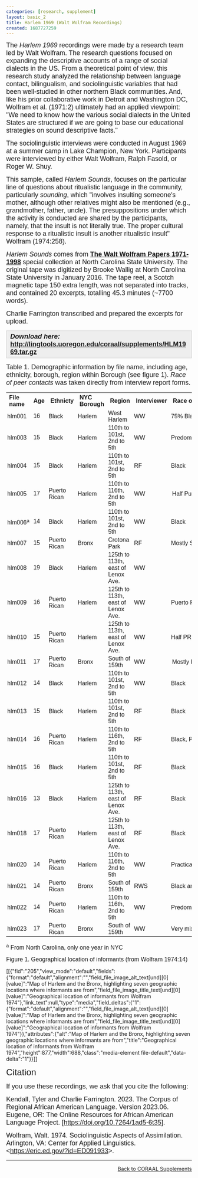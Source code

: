 ```yaml
---
categories: [research, supplement]
layout: basic_2
title: Harlem 1969 (Walt Wolfram Recordings)
created: 1687727259
---
```

<p><span style="font-family:Arial,Helvetica,sans-serif;"><span style="font-size:18px;">The <em>Harlem 1969</em> recordings were made by a research team led by Walt Wolfram. The research questions focused on expanding the descriptive accounts of a range of social dialects in the US. From a theoretical point of view, this research study analyzed the relationship between language contact, bilingualism, and sociolinguistic variables that had been well-studied in other northern Black communities. And, like his prior collaborative work in Detroit and Washington DC, Wolfram et al. (1971:2) ultimately had an applied viewpoint: "We need to know how the various social dialects in the United States are structured if we are going to base our educational strategies on sound descriptive facts."</span></span></p><p><span style="font-family:Arial,Helvetica,sans-serif;"><span style="font-size:18px;">The sociolinguistic interviews were conducted in August 1969 at a summer camp in Lake Champion, New York. Participants were interviewed by either Walt Wolfram, Ralph Fasold, or Roger W. Shuy.</span></span></p><p><span style="font-family:Arial,Helvetica,sans-serif;"><span style="font-size:18px;">This sample, called <em>Harlem Sounds</em>, focuses on the particular line of questions about ritualistic language in the community, particularly <em>sounding</em>, which "involves insulting someone's mother, although other relatives might also be mentioned (e.g., grandmother, father, uncle). The presuppositions under which the activity is conducted are shared by the participants, namely, that the insult is not literally true. The proper cultural response to a ritualistic insult is another ritualistic insult" Wolfram (1974:258).</span></span></p><p><span style="font-family:Arial,Helvetica,sans-serif;"><span style="font-size:18px;"><em>Harlem Sounds</em> comes from <strong><a href="https://www.lib.ncsu.edu/findingaids/mc00354" target="_blank">The Walt Wolfram Papers 1971-1998</a></strong> special collection at North Carolina State University. The original tape was digitized by Brooke Wallig at North Carolina State University in January 2016. The tape reel, a Scotch magnetic tape 150 extra length</span></span>, <span style="font-family:Arial,Helvetica,sans-serif;"><span style="font-size:18px;">was not separated into tracks, and contained 20 excerpts, totalling 45.3 minutes (~7700 words).</span></span></p><p><span style="font-family:Arial,Helvetica,sans-serif;"><span style="font-size:18px;">Charlie Farrington transcribed and prepared the excerpts for upload.</span></span></p><div style="background:#eeeeee;border:1px solid #cccccc;padding:5px 10px;"><strong><em><span style="font-family:Arial,Helvetica,sans-serif;"><span style="font-size:18px;">Download here: </span></span></em><span style="font-size:18px;"><span style="font-family:Arial,Helvetica,sans-serif;"><a href="http://lingtools.uoregon.edu/coraal/supplements/HLM1969.tar.gz">http://lingtools.uoregon.edu/coraal/supplements/HLM1969.tar.gz </a></span></span></strong></div><p><span style="font-size:18px;"><span style="font-family:Arial,Helvetica,sans-serif;">Table 1. Demographic information by file name, including age, ethnicity, borough, region within Borough (see figure 1). <em>Race of peer contacts</em> was taken directly from interview report forms.</span></span></p><table class="table table--responsive table--borders"><tbody class="table__body"><tr class="table__row__header"><th class="table__cell table__header" style="text-align: left; vertical-align: middle;"><span style="font-family:Trebuchet MS,Helvetica,sans-serif;"><span style="font-size:16px;">File name</span></span></th><th class="table__cell table__header" style="text-align: left; vertical-align: middle;"><span style="font-family:Trebuchet MS,Helvetica,sans-serif;"><span style="font-size:16px;">Age</span></span></th><th class="table__cell table__header" style="text-align: left; vertical-align: middle;"><span style="font-family:Trebuchet MS,Helvetica,sans-serif;">Ethnicty</span></th><th class="table__cell table__header" style="text-align: left; vertical-align: middle;"><span style="font-family:Trebuchet MS,Helvetica,sans-serif;">NYC Borough</span></th><th class="table__cell table__header" style="text-align: left; vertical-align: middle;"><span style="font-family:Trebuchet MS,Helvetica,sans-serif;">Region</span></th><th class="table__cell table__header" style="text-align: left; vertical-align: middle;"><span style="font-family:Trebuchet MS,Helvetica,sans-serif;">Interviewer</span></th><th class="table__cell table__header" style="text-align: left; vertical-align: middle;"><span style="font-family:Trebuchet MS,Helvetica,sans-serif;">Race of Peer Contacts</span></th></tr><tr><td data-sheets-value="{&quot;1&quot;:2,&quot;2&quot;:&quot;hlm001&quot;}" data-th="File name" style="overflow: hidden; padding: 2px 3px; vertical-align: middle; text-align: left;"><span style="font-size:16px;"><span style="font-family:Arial,Helvetica,sans-serif;">hlm001</span></span></td><td class="table__cell" data-th="Age" style="text-align: left; vertical-align: middle;"><span style="font-size:16px;"><span style="font-family:Arial,Helvetica,sans-serif;">16</span></span></td><td data-sheets-value="{&quot;1&quot;:2,&quot;2&quot;:&quot;African American&quot;}" data-th="Ethnicty" style="overflow: hidden; padding: 2px 3px; vertical-align: middle; text-align: left;"><span style="font-size:16px;"><span style="font-family:Arial,Helvetica,sans-serif;">Black</span></span></td><td data-sheets-value="{&quot;1&quot;:2,&quot;2&quot;:&quot;Harlem&quot;}" data-th="NYC Borough" style="overflow: hidden; padding: 2px 3px; vertical-align: middle; text-align: left;"><span style="font-size:16px;"><span style="font-family:Arial,Helvetica,sans-serif;">Harlem</span></span></td><td data-sheets-value="{&quot;1&quot;:2,&quot;2&quot;:&quot;Central Harlem&quot;}" data-th="Region" style="overflow: hidden; padding: 2px 3px; vertical-align: middle; text-align: left;"><span style="font-size:16px;"><span style="font-family:Arial,Helvetica,sans-serif;">West Harlem</span></span></td><td data-sheets-value="{&quot;1&quot;:2,&quot;2&quot;:&quot;WW&quot;}" data-th="Interviewer" style="overflow: hidden; padding: 2px 3px; vertical-align: middle; text-align: left;"><span style="font-size:16px;"><span style="font-family:Arial,Helvetica,sans-serif;">WW</span></span></td><td data-sheets-value="{&quot;1&quot;:2,&quot;2&quot;:&quot;75% Black&quot;}" data-th="Race of Peer Contacts" style="overflow: hidden; padding: 2px 3px; vertical-align: middle; text-align: left;"><span style="font-size:16px;"><span style="font-family:Arial,Helvetica,sans-serif;">75% Black</span></span></td></tr><tr><td data-sheets-value="{&quot;1&quot;:2,&quot;2&quot;:&quot;hlm003&quot;}" data-th="File name" style="overflow: hidden; padding: 2px 3px; vertical-align: middle; text-align: left;"><span style="font-size:16px;"><span style="font-family:Arial,Helvetica,sans-serif;">hlm003</span></span></td><td class="table__cell" data-th="Age" style="text-align: left; vertical-align: middle;"><span style="font-size:16px;"><span style="font-family:Arial,Helvetica,sans-serif;">15</span></span></td><td data-sheets-value="{&quot;1&quot;:2,&quot;2&quot;:&quot;African American&quot;}" data-th="Ethnicty" style="overflow: hidden; padding: 2px 3px; vertical-align: middle; text-align: left;"><span style="font-size:16px;"><span style="font-family:Arial,Helvetica,sans-serif;">Black</span></span></td><td data-sheets-value="{&quot;1&quot;:2,&quot;2&quot;:&quot;Harlem&quot;}" data-th="NYC Borough" style="overflow: hidden; padding: 2px 3px; vertical-align: middle; text-align: left;"><span style="font-size:16px;"><span style="font-family:Arial,Helvetica,sans-serif;">Harlem</span></span></td><td data-sheets-value="{&quot;1&quot;:2,&quot;2&quot;:&quot;110th to 101st, 2nd to 5th&quot;}" data-th="Region" style="overflow: hidden; padding: 2px 3px; vertical-align: middle; text-align: left;"><span style="font-size:16px;"><span style="font-family:Arial,Helvetica,sans-serif;">110th to 101st, 2nd to 5th</span></span></td><td data-sheets-value="{&quot;1&quot;:2,&quot;2&quot;:&quot;WW&quot;}" data-th="Interviewer" style="overflow: hidden; padding: 2px 3px; vertical-align: middle; text-align: left;"><span style="font-size:16px;"><span style="font-family:Arial,Helvetica,sans-serif;">WW</span></span></td><td data-sheets-value="{&quot;1&quot;:2,&quot;2&quot;:&quot;Predominantly Black&quot;}" data-th="Race of Peer Contacts" style="overflow: hidden; padding: 2px 3px; vertical-align: middle; text-align: left;"><span style="font-size:16px;"><span style="font-family:Arial,Helvetica,sans-serif;">Predominantly Black</span></span></td></tr><tr><td data-sheets-value="{&quot;1&quot;:2,&quot;2&quot;:&quot;hlm004&quot;}" data-th="File name" style="overflow: hidden; padding: 2px 3px; vertical-align: middle; text-align: left;"><span style="font-size:16px;"><span style="font-family:Arial,Helvetica,sans-serif;">hlm004</span></span></td><td class="table__cell" data-th="Age" style="text-align: left; vertical-align: middle;"><span style="font-size:16px;"><span style="font-family:Arial,Helvetica,sans-serif;">15</span></span></td><td data-sheets-value="{&quot;1&quot;:2,&quot;2&quot;:&quot;African American&quot;}" data-th="Ethnicty" style="overflow: hidden; padding: 2px 3px; vertical-align: middle; text-align: left;"><span style="font-size:16px;"><span style="font-family:Arial,Helvetica,sans-serif;">Black</span></span></td><td data-sheets-value="{&quot;1&quot;:2,&quot;2&quot;:&quot;Harlem&quot;}" data-th="NYC Borough" style="overflow: hidden; padding: 2px 3px; vertical-align: middle; text-align: left;"><span style="font-size:16px;"><span style="font-family:Arial,Helvetica,sans-serif;">Harlem</span></span></td><td data-sheets-value="{&quot;1&quot;:2,&quot;2&quot;:&quot;110th to 101st, 2nd to 5th&quot;}" data-th="Region" style="overflow: hidden; padding: 2px 3px; vertical-align: middle; text-align: left;"><span style="font-size:16px;"><span style="font-family:Arial,Helvetica,sans-serif;">110th to 101st, 2nd to 5th</span></span></td><td data-sheets-value="{&quot;1&quot;:2,&quot;2&quot;:&quot;RF&quot;}" data-th="Interviewer" style="overflow: hidden; padding: 2px 3px; vertical-align: middle; text-align: left;"><span style="font-size:16px;"><span style="font-family:Arial,Helvetica,sans-serif;">RF</span></span></td><td data-sheets-value="{&quot;1&quot;:2,&quot;2&quot;:&quot;Black&quot;}" data-th="Race of Peer Contacts" style="overflow: hidden; padding: 2px 3px; vertical-align: middle; text-align: left;"><span style="font-size:16px;"><span style="font-family:Arial,Helvetica,sans-serif;">Black</span></span></td></tr><tr><td data-sheets-value="{&quot;1&quot;:2,&quot;2&quot;:&quot;hlm005&quot;}" data-th="File name" style="overflow: hidden; padding: 2px 3px; vertical-align: middle; text-align: left;"><span style="font-size:16px;"><span style="font-family:Arial,Helvetica,sans-serif;">hlm005</span></span></td><td class="table__cell" data-th="Age" style="text-align: left; vertical-align: middle;"><span style="font-size:16px;"><span style="font-family:Arial,Helvetica,sans-serif;">17</span></span></td><td data-sheets-value="{&quot;1&quot;:2,&quot;2&quot;:&quot;Puerto Rican&quot;}" data-th="Ethnicty" style="overflow: hidden; padding: 2px 3px; vertical-align: middle; text-align: left;"><span style="font-size:16px;"><span style="font-family:Arial,Helvetica,sans-serif;">Puerto Rican</span></span></td><td data-sheets-value="{&quot;1&quot;:2,&quot;2&quot;:&quot;Harlem&quot;}" data-th="NYC Borough" style="overflow: hidden; padding: 2px 3px; vertical-align: middle; text-align: left;"><span style="font-size:16px;"><span style="font-family:Arial,Helvetica,sans-serif;">Harlem</span></span></td><td data-sheets-value="{&quot;1&quot;:2,&quot;2&quot;:&quot;110th to 116th, 2nd to 5th&quot;}" data-th="Region" style="overflow: hidden; padding: 2px 3px; vertical-align: middle; text-align: left;"><span style="font-size:16px;"><span style="font-family:Arial,Helvetica,sans-serif;">110th to 116th, 2nd to 5th</span></span></td><td data-sheets-value="{&quot;1&quot;:2,&quot;2&quot;:&quot;WW&quot;}" data-th="Interviewer" style="overflow: hidden; padding: 2px 3px; vertical-align: middle; text-align: left;"><span style="font-size:16px;"><span style="font-family:Arial,Helvetica,sans-serif;">WW</span></span></td><td data-sheets-value="{&quot;1&quot;:2,&quot;2&quot;:&quot;Half Puerto Rican, half Black&quot;}" data-th="Race of Peer Contacts" style="border-right: 1px solid transparent; overflow: visible; padding: 2px 3px; vertical-align: middle; text-align: left;"><div style="white-space:nowrap;overflow:hidden;position:relative;width:242px;left:3px;"><div style="float:left;"><span style="font-size:16px;"><span style="font-family:Arial,Helvetica,sans-serif;">Half Puerto Rican, half Black</span></span></div></div></td></tr><tr><td data-sheets-value="{&quot;1&quot;:2,&quot;2&quot;:&quot;hlm006&quot;}" data-th="File name" style="overflow: hidden; padding: 2px 3px; vertical-align: middle; text-align: left;"><span style="font-size:16px;"><span style="font-family:Arial,Helvetica,sans-serif;">hlm006<sup>a</sup></span></span></td><td class="table__cell" data-th="Age" style="text-align: left; vertical-align: middle;"><span style="font-size:16px;"><span style="font-family:Arial,Helvetica,sans-serif;">14</span></span></td><td data-sheets-value="{&quot;1&quot;:2,&quot;2&quot;:&quot;African American&quot;}" data-th="Ethnicty" style="overflow: hidden; padding: 2px 3px; vertical-align: middle; text-align: left;"><span style="font-size:16px;"><span style="font-family:Arial,Helvetica,sans-serif;">Black</span></span></td><td data-sheets-value="{&quot;1&quot;:2,&quot;2&quot;:&quot;Harlem&quot;}" data-th="NYC Borough" style="overflow: hidden; padding: 2px 3px; vertical-align: middle; text-align: left;"><span style="font-size:16px;"><span style="font-family:Arial,Helvetica,sans-serif;">Harlem</span></span></td><td data-sheets-value="{&quot;1&quot;:2,&quot;2&quot;:&quot;110th to 101st, 2nd to 5th&quot;}" data-th="Region" style="overflow: hidden; padding: 2px 3px; vertical-align: middle; text-align: left;"><span style="font-size:16px;"><span style="font-family:Arial,Helvetica,sans-serif;">110th to 101st, 2nd to 5th</span></span></td><td data-sheets-value="{&quot;1&quot;:2,&quot;2&quot;:&quot;WW&quot;}" data-th="Interviewer" style="overflow: hidden; padding: 2px 3px; vertical-align: middle; text-align: left;"><span style="font-size:16px;"><span style="font-family:Arial,Helvetica,sans-serif;">WW</span></span></td><td data-sheets-value="{&quot;1&quot;:2,&quot;2&quot;:&quot;Black&quot;}" data-th="Race of Peer Contacts" style="overflow: hidden; padding: 2px 3px; vertical-align: middle; text-align: left;"><span style="font-size:16px;"><span style="font-family:Arial,Helvetica,sans-serif;">Black</span></span></td></tr><tr><td data-sheets-value="{&quot;1&quot;:2,&quot;2&quot;:&quot;hlm007&quot;}" data-th="File name" style="overflow: hidden; padding: 2px 3px; vertical-align: middle; text-align: left;"><span style="font-size:16px;"><span style="font-family:Arial,Helvetica,sans-serif;">hlm007</span></span></td><td class="table__cell" data-th="Age" style="text-align: left; vertical-align: middle;"><span style="font-size:16px;"><span style="font-family:Arial,Helvetica,sans-serif;">15</span></span></td><td data-sheets-value="{&quot;1&quot;:2,&quot;2&quot;:&quot;Puerto Rican&quot;}" data-th="Ethnicty" style="overflow: hidden; padding: 2px 3px; vertical-align: middle; text-align: left;"><span style="font-size:16px;"><span style="font-family:Arial,Helvetica,sans-serif;">Puerto Rican</span></span></td><td data-sheets-value="{&quot;1&quot;:2,&quot;2&quot;:&quot;Bronx&quot;}" data-th="NYC Borough" style="overflow: hidden; padding: 2px 3px; vertical-align: middle; text-align: left;"><span style="font-size:16px;"><span style="font-family:Arial,Helvetica,sans-serif;">Bronx</span></span></td><td data-sheets-value="{&quot;1&quot;:2,&quot;2&quot;:&quot;Crotona Park&quot;}" data-th="Region" style="overflow: hidden; padding: 2px 3px; vertical-align: middle; text-align: left;"><span style="font-size:16px;"><span style="font-family:Arial,Helvetica,sans-serif;">Crotona Park</span></span></td><td data-sheets-value="{&quot;1&quot;:2,&quot;2&quot;:&quot;RF&quot;}" data-th="Interviewer" style="overflow: hidden; padding: 2px 3px; vertical-align: middle; text-align: left;"><span style="font-size:16px;"><span style="font-family:Arial,Helvetica,sans-serif;">RF</span></span></td><td data-sheets-value="{&quot;1&quot;:2,&quot;2&quot;:&quot;Mostly Spanish&quot;}" data-th="Race of Peer Contacts" style="overflow: hidden; padding: 2px 3px; vertical-align: middle; text-align: left;"><span style="font-size:16px;"><span style="font-family:Arial,Helvetica,sans-serif;">Mostly Spanish</span></span></td></tr><tr><td data-sheets-value="{&quot;1&quot;:2,&quot;2&quot;:&quot;hlm008&quot;}" data-th="File name" style="overflow: hidden; padding: 2px 3px; vertical-align: middle; text-align: left;"><span style="font-size:16px;"><span style="font-family:Arial,Helvetica,sans-serif;">hlm008</span></span></td><td class="table__cell" data-th="Age" style="text-align: left; vertical-align: middle;"><span style="font-size:16px;"><span style="font-family:Arial,Helvetica,sans-serif;">19</span></span></td><td data-sheets-value="{&quot;1&quot;:2,&quot;2&quot;:&quot;African American&quot;}" data-th="Ethnicty" style="overflow: hidden; padding: 2px 3px; vertical-align: middle; text-align: left;"><span style="font-size:16px;"><span style="font-family:Arial,Helvetica,sans-serif;">Black</span></span></td><td data-sheets-value="{&quot;1&quot;:2,&quot;2&quot;:&quot;Harlem&quot;}" data-th="NYC Borough" style="overflow: hidden; padding: 2px 3px; vertical-align: middle; text-align: left;"><span style="font-size:16px;"><span style="font-family:Arial,Helvetica,sans-serif;">Harlem</span></span></td><td data-sheets-value="{&quot;1&quot;:2,&quot;2&quot;:&quot;125th to 113th, east of Lenox Ave.&quot;}" data-th="Region" style="overflow: hidden; padding: 2px 3px; vertical-align: middle; text-align: left;"><span style="font-size:16px;"><span style="font-family:Arial,Helvetica,sans-serif;">125th to 113th, east of Lenox Ave.</span></span></td><td data-sheets-value="{&quot;1&quot;:2,&quot;2&quot;:&quot;WW&quot;}" data-th="Interviewer" style="overflow: hidden; padding: 2px 3px; vertical-align: middle; text-align: left;"><span style="font-size:16px;"><span style="font-family:Arial,Helvetica,sans-serif;">WW</span></span></td><td data-th="Race of Peer Contacts" style="overflow: hidden; padding: 2px 3px; vertical-align: middle; text-align: left;">&nbsp;</td></tr><tr><td data-sheets-value="{&quot;1&quot;:2,&quot;2&quot;:&quot;hlm009&quot;}" data-th="File name" style="overflow: hidden; padding: 2px 3px; vertical-align: middle; text-align: left;"><span style="font-size:16px;"><span style="font-family:Arial,Helvetica,sans-serif;">hlm009</span></span></td><td class="table__cell" data-th="Age" style="text-align: left; vertical-align: middle;"><span style="font-size:16px;"><span style="font-family:Arial,Helvetica,sans-serif;">16</span></span></td><td data-sheets-value="{&quot;1&quot;:2,&quot;2&quot;:&quot;Puerto Rican&quot;}" data-th="Ethnicty" style="overflow: hidden; padding: 2px 3px; vertical-align: middle; text-align: left;"><span style="font-size:16px;"><span style="font-family:Arial,Helvetica,sans-serif;">Puerto Rican</span></span></td><td data-sheets-value="{&quot;1&quot;:2,&quot;2&quot;:&quot;Harlem&quot;}" data-th="NYC Borough" style="overflow: hidden; padding: 2px 3px; vertical-align: middle; text-align: left;"><span style="font-size:16px;"><span style="font-family:Arial,Helvetica,sans-serif;">Harlem</span></span></td><td data-sheets-value="{&quot;1&quot;:2,&quot;2&quot;:&quot;125th to 113th, east of Lenox Ave.&quot;}" data-th="Region" style="overflow: hidden; padding: 2px 3px; vertical-align: middle; text-align: left;"><span style="font-size:16px;"><span style="font-family:Arial,Helvetica,sans-serif;">125th to 113th, east of Lenox Ave.</span></span></td><td data-sheets-value="{&quot;1&quot;:2,&quot;2&quot;:&quot;WW&quot;}" data-th="Interviewer" style="overflow: hidden; padding: 2px 3px; vertical-align: middle; text-align: left;"><span style="font-size:16px;"><span style="font-family:Arial,Helvetica,sans-serif;">WW</span></span></td><td data-sheets-value="{&quot;1&quot;:2,&quot;2&quot;:&quot;Puerto Rican&quot;}" data-th="Race of Peer Contacts" style="overflow: hidden; padding: 2px 3px; vertical-align: middle; text-align: left;"><span style="font-size:16px;"><span style="font-family:Arial,Helvetica,sans-serif;">Puerto Rican</span></span></td></tr><tr><td data-sheets-value="{&quot;1&quot;:2,&quot;2&quot;:&quot;hlm010&quot;}" data-th="File name" style="overflow: hidden; padding: 2px 3px; vertical-align: middle; text-align: left;"><span style="font-size:16px;"><span style="font-family:Arial,Helvetica,sans-serif;">hlm010</span></span></td><td class="table__cell" data-th="Age" style="text-align: left; vertical-align: middle;"><span style="font-size:16px;"><span style="font-family:Arial,Helvetica,sans-serif;">15</span></span></td><td data-sheets-value="{&quot;1&quot;:2,&quot;2&quot;:&quot;Puerto Rican&quot;}" data-th="Ethnicty" style="overflow: hidden; padding: 2px 3px; vertical-align: middle; text-align: left;"><span style="font-size:16px;"><span style="font-family:Arial,Helvetica,sans-serif;">Puerto Rican</span></span></td><td data-sheets-value="{&quot;1&quot;:2,&quot;2&quot;:&quot;Harlem&quot;}" data-th="NYC Borough" style="overflow: hidden; padding: 2px 3px; vertical-align: middle; text-align: left;"><span style="font-size:16px;"><span style="font-family:Arial,Helvetica,sans-serif;">Harlem</span></span></td><td data-sheets-value="{&quot;1&quot;:2,&quot;2&quot;:&quot;125th to 113th, east of Lenox Ave.&quot;}" data-th="Region" style="overflow: hidden; padding: 2px 3px; vertical-align: middle; text-align: left;"><span style="font-size:16px;"><span style="font-family:Arial,Helvetica,sans-serif;">125th to 113th, east of Lenox Ave.</span></span></td><td data-sheets-value="{&quot;1&quot;:2,&quot;2&quot;:&quot;WW&quot;}" data-th="Interviewer" style="overflow: hidden; padding: 2px 3px; vertical-align: middle; text-align: left;"><span style="font-size:16px;"><span style="font-family:Arial,Helvetica,sans-serif;">WW</span></span></td><td data-sheets-value="{&quot;1&quot;:2,&quot;2&quot;:&quot;Half PR, half Black&quot;}" data-th="Race of Peer Contacts" style="overflow: hidden; padding: 2px 3px; vertical-align: middle; text-align: left;"><span style="font-size:16px;"><span style="font-family:Arial,Helvetica,sans-serif;">Half PR, half Black</span></span></td></tr><tr><td data-sheets-value="{&quot;1&quot;:2,&quot;2&quot;:&quot;hlm011&quot;}" data-th="File name" style="overflow: hidden; padding: 2px 3px; vertical-align: middle; text-align: left;"><span style="font-size:16px;"><span style="font-family:Arial,Helvetica,sans-serif;">hlm011</span></span></td><td class="table__cell" data-th="Age" style="text-align: left; vertical-align: middle;"><span style="font-size:16px;"><span style="font-family:Arial,Helvetica,sans-serif;">17</span></span></td><td data-sheets-value="{&quot;1&quot;:2,&quot;2&quot;:&quot;Puerto Rican&quot;}" data-th="Ethnicty" style="overflow: hidden; padding: 2px 3px; vertical-align: middle; text-align: left;"><span style="font-size:16px;"><span style="font-family:Arial,Helvetica,sans-serif;">Puerto Rican</span></span></td><td data-sheets-value="{&quot;1&quot;:2,&quot;2&quot;:&quot;Bronx&quot;}" data-th="NYC Borough" style="overflow: hidden; padding: 2px 3px; vertical-align: middle; text-align: left;"><span style="font-size:16px;"><span style="font-family:Arial,Helvetica,sans-serif;">Bronx</span></span></td><td data-sheets-value="{&quot;1&quot;:2,&quot;2&quot;:&quot;South of 159th&quot;}" data-th="Region" style="overflow: hidden; padding: 2px 3px; vertical-align: middle; text-align: left;"><span style="font-size:16px;"><span style="font-family:Arial,Helvetica,sans-serif;">South of 159th</span></span></td><td data-sheets-value="{&quot;1&quot;:2,&quot;2&quot;:&quot;WW&quot;}" data-th="Interviewer" style="overflow: hidden; padding: 2px 3px; vertical-align: middle; text-align: left;"><span style="font-size:16px;"><span style="font-family:Arial,Helvetica,sans-serif;">WW</span></span></td><td data-sheets-value="{&quot;1&quot;:2,&quot;2&quot;:&quot;Mostly PR, but some Black&quot;}" data-th="Race of Peer Contacts" style="border-right: 1px solid transparent; overflow: visible; padding: 2px 3px; vertical-align: middle; text-align: left;"><div style="white-space:nowrap;overflow:hidden;position:relative;width:242px;left:3px;"><div style="float:left;"><span style="font-size:16px;"><span style="font-family:Arial,Helvetica,sans-serif;">Mostly PR, but some Black</span></span></div></div></td></tr><tr><td data-sheets-value="{&quot;1&quot;:2,&quot;2&quot;:&quot;hlm012&quot;}" data-th="File name" style="overflow: hidden; padding: 2px 3px; vertical-align: middle; text-align: left;"><span style="font-size:16px;"><span style="font-family:Arial,Helvetica,sans-serif;">hlm012</span></span></td><td class="table__cell" data-th="Age" style="text-align: left; vertical-align: middle;"><span style="font-size:16px;"><span style="font-family:Arial,Helvetica,sans-serif;">14</span></span></td><td data-sheets-value="{&quot;1&quot;:2,&quot;2&quot;:&quot;African American&quot;}" data-th="Ethnicty" style="overflow: hidden; padding: 2px 3px; vertical-align: middle; text-align: left;"><span style="font-size:16px;"><span style="font-family:Arial,Helvetica,sans-serif;">Black</span></span></td><td data-sheets-value="{&quot;1&quot;:2,&quot;2&quot;:&quot;Harlem&quot;}" data-th="NYC Borough" style="overflow: hidden; padding: 2px 3px; vertical-align: middle; text-align: left;"><span style="font-size:16px;"><span style="font-family:Arial,Helvetica,sans-serif;">Harlem</span></span></td><td data-sheets-value="{&quot;1&quot;:2,&quot;2&quot;:&quot;110th to 101st, 2nd to 5th&quot;}" data-th="Region" style="overflow: hidden; padding: 2px 3px; vertical-align: middle; text-align: left;"><span style="font-size:16px;"><span style="font-family:Arial,Helvetica,sans-serif;">110th to 101st, 2nd to 5th</span></span></td><td data-sheets-value="{&quot;1&quot;:2,&quot;2&quot;:&quot;WW&quot;}" data-th="Interviewer" style="overflow: hidden; padding: 2px 3px; vertical-align: middle; text-align: left;"><span style="font-size:16px;"><span style="font-family:Arial,Helvetica,sans-serif;">WW</span></span></td><td data-sheets-value="{&quot;1&quot;:2,&quot;2&quot;:&quot;Black&quot;}" data-th="Race of Peer Contacts" style="overflow: hidden; padding: 2px 3px; vertical-align: middle; text-align: left;"><span style="font-size:16px;"><span style="font-family:Arial,Helvetica,sans-serif;">Black</span></span></td></tr><tr><td data-sheets-value="{&quot;1&quot;:2,&quot;2&quot;:&quot;hlm013&quot;}" data-th="File name" style="overflow: hidden; padding: 2px 3px; vertical-align: middle; text-align: left;"><span style="font-size:16px;"><span style="font-family:Arial,Helvetica,sans-serif;">hlm013</span></span></td><td class="table__cell" data-th="Age" style="text-align: left; vertical-align: middle;"><span style="font-size:16px;"><span style="font-family:Arial,Helvetica,sans-serif;">15</span></span></td><td data-sheets-value="{&quot;1&quot;:2,&quot;2&quot;:&quot;African American&quot;}" data-th="Ethnicty" style="overflow: hidden; padding: 2px 3px; vertical-align: middle; text-align: left;"><span style="font-size:16px;"><span style="font-family:Arial,Helvetica,sans-serif;">Black</span></span></td><td data-sheets-value="{&quot;1&quot;:2,&quot;2&quot;:&quot;Harlem&quot;}" data-th="NYC Borough" style="overflow: hidden; padding: 2px 3px; vertical-align: middle; text-align: left;"><span style="font-size:16px;"><span style="font-family:Arial,Helvetica,sans-serif;">Harlem</span></span></td><td data-sheets-value="{&quot;1&quot;:2,&quot;2&quot;:&quot;110th to 101st, 2nd to 5th&quot;}" data-th="Region" style="overflow: hidden; padding: 2px 3px; vertical-align: middle; text-align: left;"><span style="font-size:16px;"><span style="font-family:Arial,Helvetica,sans-serif;">110th to 101st, 2nd to 5th</span></span></td><td data-sheets-value="{&quot;1&quot;:2,&quot;2&quot;:&quot;RF&quot;}" data-th="Interviewer" style="overflow: hidden; padding: 2px 3px; vertical-align: middle; text-align: left;"><span style="font-size:16px;"><span style="font-family:Arial,Helvetica,sans-serif;">RF</span></span></td><td data-sheets-value="{&quot;1&quot;:2,&quot;2&quot;:&quot;Black&quot;}" data-th="Race of Peer Contacts" style="overflow: hidden; padding: 2px 3px; vertical-align: middle; text-align: left;"><span style="font-size:16px;"><span style="font-family:Arial,Helvetica,sans-serif;">Black</span></span></td></tr><tr><td data-sheets-value="{&quot;1&quot;:2,&quot;2&quot;:&quot;hlm014&quot;}" data-th="File name" style="overflow: hidden; padding: 2px 3px; vertical-align: middle; text-align: left;"><span style="font-size:16px;"><span style="font-family:Arial,Helvetica,sans-serif;">hlm014</span></span></td><td class="table__cell" data-th="Age" style="text-align: left; vertical-align: middle;"><span style="font-size:16px;"><span style="font-family:Arial,Helvetica,sans-serif;">16</span></span></td><td data-sheets-value="{&quot;1&quot;:2,&quot;2&quot;:&quot;Puerto Rican&quot;}" data-th="Ethnicty" style="overflow: hidden; padding: 2px 3px; vertical-align: middle; text-align: left;"><span style="font-size:16px;"><span style="font-family:Arial,Helvetica,sans-serif;">Puerto Rican</span></span></td><td data-sheets-value="{&quot;1&quot;:2,&quot;2&quot;:&quot;Harlem&quot;}" data-th="NYC Borough" style="overflow: hidden; padding: 2px 3px; vertical-align: middle; text-align: left;"><span style="font-size:16px;"><span style="font-family:Arial,Helvetica,sans-serif;">Harlem</span></span></td><td data-sheets-value="{&quot;1&quot;:2,&quot;2&quot;:&quot;110th to 116th, 2nd to 5th&quot;}" data-th="Region" style="overflow: hidden; padding: 2px 3px; vertical-align: middle; text-align: left;"><span style="font-size:16px;"><span style="font-family:Arial,Helvetica,sans-serif;">110th to 116th, 2nd to 5th</span></span></td><td data-sheets-value="{&quot;1&quot;:2,&quot;2&quot;:&quot;RF&quot;}" data-th="Interviewer" style="overflow: hidden; padding: 2px 3px; vertical-align: middle; text-align: left;"><span style="font-size:16px;"><span style="font-family:Arial,Helvetica,sans-serif;">RF</span></span></td><td data-sheets-value="{&quot;1&quot;:2,&quot;2&quot;:&quot;Black, PR, Italian&quot;}" data-th="Race of Peer Contacts" style="overflow: hidden; padding: 2px 3px; vertical-align: middle; text-align: left;"><span style="font-size:16px;"><span style="font-family:Arial,Helvetica,sans-serif;">Black, PR, Italian</span></span></td></tr><tr><td data-sheets-value="{&quot;1&quot;:2,&quot;2&quot;:&quot;hlm015&quot;}" data-th="File name" style="overflow: hidden; padding: 2px 3px; vertical-align: middle; text-align: left;"><span style="font-size:16px;"><span style="font-family:Arial,Helvetica,sans-serif;">hlm015</span></span></td><td class="table__cell" data-th="Age" style="text-align: left; vertical-align: middle;"><span style="font-size:16px;"><span style="font-family:Arial,Helvetica,sans-serif;">16</span></span></td><td data-sheets-value="{&quot;1&quot;:2,&quot;2&quot;:&quot;African American&quot;}" data-th="Ethnicty" style="overflow: hidden; padding: 2px 3px; vertical-align: middle; text-align: left;"><span style="font-size:16px;"><span style="font-family:Arial,Helvetica,sans-serif;">Black</span></span></td><td data-sheets-value="{&quot;1&quot;:2,&quot;2&quot;:&quot;Harlem&quot;}" data-th="NYC Borough" style="overflow: hidden; padding: 2px 3px; vertical-align: middle; text-align: left;"><span style="font-size:16px;"><span style="font-family:Arial,Helvetica,sans-serif;">Harlem</span></span></td><td data-sheets-value="{&quot;1&quot;:2,&quot;2&quot;:&quot;110th to 101st, 2nd to 5th&quot;}" data-th="Region" style="overflow: hidden; padding: 2px 3px; vertical-align: middle; text-align: left;"><span style="font-size:16px;"><span style="font-family:Arial,Helvetica,sans-serif;">110th to 101st, 2nd to 5th</span></span></td><td data-sheets-value="{&quot;1&quot;:2,&quot;2&quot;:&quot;RF&quot;}" data-th="Interviewer" style="overflow: hidden; padding: 2px 3px; vertical-align: middle; text-align: left;"><span style="font-size:16px;"><span style="font-family:Arial,Helvetica,sans-serif;">RF</span></span></td><td data-sheets-value="{&quot;1&quot;:2,&quot;2&quot;:&quot;Black&quot;}" data-th="Race of Peer Contacts" style="overflow: hidden; padding: 2px 3px; vertical-align: middle; text-align: left;"><span style="font-size:16px;"><span style="font-family:Arial,Helvetica,sans-serif;">Black</span></span></td></tr><tr><td data-sheets-value="{&quot;1&quot;:2,&quot;2&quot;:&quot;hlm016&quot;}" data-th="File name" style="overflow: hidden; padding: 2px 3px; vertical-align: middle; text-align: left;"><span style="font-size:16px;"><span style="font-family:Arial,Helvetica,sans-serif;">hlm016</span></span></td><td class="table__cell" data-th="Age" style="text-align: left; vertical-align: middle;"><span style="font-size:16px;"><span style="font-family:Arial,Helvetica,sans-serif;">13</span></span></td><td data-sheets-value="{&quot;1&quot;:2,&quot;2&quot;:&quot;African American&quot;}" data-th="Ethnicty" style="overflow: hidden; padding: 2px 3px; vertical-align: middle; text-align: left;"><span style="font-size:16px;"><span style="font-family:Arial,Helvetica,sans-serif;">Black</span></span></td><td data-sheets-value="{&quot;1&quot;:2,&quot;2&quot;:&quot;Harlem&quot;}" data-th="NYC Borough" style="overflow: hidden; padding: 2px 3px; vertical-align: middle; text-align: left;"><span style="font-size:16px;"><span style="font-family:Arial,Helvetica,sans-serif;">Harlem</span></span></td><td data-sheets-value="{&quot;1&quot;:2,&quot;2&quot;:&quot;125th to 113th, east of Lenox Ave.&quot;}" data-th="Region" style="overflow: hidden; padding: 2px 3px; vertical-align: middle; text-align: left;"><span style="font-size:16px;"><span style="font-family:Arial,Helvetica,sans-serif;">125th to 113th, east of Lenox Ave.</span></span></td><td data-sheets-value="{&quot;1&quot;:2,&quot;2&quot;:&quot;RF&quot;}" data-th="Interviewer" style="overflow: hidden; padding: 2px 3px; vertical-align: middle; text-align: left;"><span style="font-size:16px;"><span style="font-family:Arial,Helvetica,sans-serif;">RF</span></span></td><td data-sheets-value="{&quot;1&quot;:2,&quot;2&quot;:&quot;Black&quot;}" data-th="Race of Peer Contacts" style="overflow: hidden; padding: 2px 3px; vertical-align: middle; text-align: left;"><span style="font-size:16px;"><span style="font-family:Arial,Helvetica,sans-serif;">Black</span></span></td></tr><tr><td data-sheets-value="{&quot;1&quot;:2,&quot;2&quot;:&quot;hlm018&quot;}" data-th="File name" style="overflow: hidden; padding: 2px 3px; vertical-align: middle; text-align: left;"><span style="font-size:16px;"><span style="font-family:Arial,Helvetica,sans-serif;">hlm018</span></span></td><td class="table__cell" data-th="Age" style="text-align: left; vertical-align: middle;"><span style="font-size:16px;"><span style="font-family:Arial,Helvetica,sans-serif;">17</span></span></td><td data-sheets-value="{&quot;1&quot;:2,&quot;2&quot;:&quot;Puerto Rican&quot;}" data-th="Ethnicty" style="overflow: hidden; padding: 2px 3px; vertical-align: middle; text-align: left;"><span style="font-size:16px;"><span style="font-family:Arial,Helvetica,sans-serif;">Puerto Rican</span></span></td><td data-sheets-value="{&quot;1&quot;:2,&quot;2&quot;:&quot;Harlem&quot;}" data-th="NYC Borough" style="overflow: hidden; padding: 2px 3px; vertical-align: middle; text-align: left;"><span style="font-size:16px;"><span style="font-family:Arial,Helvetica,sans-serif;">Harlem</span></span></td><td data-sheets-value="{&quot;1&quot;:2,&quot;2&quot;:&quot;125th to 113th, east of Lenox Ave.&quot;}" data-th="Region" style="overflow: hidden; padding: 2px 3px; vertical-align: middle; text-align: left;"><span style="font-size:16px;"><span style="font-family:Arial,Helvetica,sans-serif;">125th to 113th, east of Lenox Ave.</span></span></td><td data-sheets-value="{&quot;1&quot;:2,&quot;2&quot;:&quot;RF&quot;}" data-th="Interviewer" style="overflow: hidden; padding: 2px 3px; vertical-align: middle; text-align: left;"><span style="font-size:16px;"><span style="font-family:Arial,Helvetica,sans-serif;">RF</span></span></td><td data-sheets-value="{&quot;1&quot;:2,&quot;2&quot;:&quot;Black&quot;}" data-th="Race of Peer Contacts" style="overflow: hidden; padding: 2px 3px; vertical-align: middle; text-align: left;"><span style="font-size:16px;"><span style="font-family:Arial,Helvetica,sans-serif;">Black</span></span></td></tr><tr><td data-sheets-value="{&quot;1&quot;:2,&quot;2&quot;:&quot;hlm020&quot;}" data-th="File name" style="overflow: hidden; padding: 2px 3px; vertical-align: middle; text-align: left;"><span style="font-size:16px;"><span style="font-family:Arial,Helvetica,sans-serif;">hlm020</span></span></td><td class="table__cell" data-th="Age" style="text-align: left; vertical-align: middle;"><span style="font-size:16px;"><span style="font-family:Arial,Helvetica,sans-serif;">14</span></span></td><td data-sheets-value="{&quot;1&quot;:2,&quot;2&quot;:&quot;Puerto Rican&quot;}" data-th="Ethnicty" style="overflow: hidden; padding: 2px 3px; vertical-align: middle; text-align: left;"><span style="font-size:16px;"><span style="font-family:Arial,Helvetica,sans-serif;">Puerto Rican</span></span></td><td data-sheets-value="{&quot;1&quot;:2,&quot;2&quot;:&quot;Harlem&quot;}" data-th="NYC Borough" style="overflow: hidden; padding: 2px 3px; vertical-align: middle; text-align: left;"><span style="font-size:16px;"><span style="font-family:Arial,Helvetica,sans-serif;">Harlem</span></span></td><td data-sheets-value="{&quot;1&quot;:2,&quot;2&quot;:&quot;110th to 116th, 2nd to 5th&quot;}" data-th="Region" style="overflow: hidden; padding: 2px 3px; vertical-align: middle; text-align: left;"><span style="font-size:16px;"><span style="font-family:Arial,Helvetica,sans-serif;">110th to 116th, 2nd to 5th</span></span></td><td data-sheets-value="{&quot;1&quot;:2,&quot;2&quot;:&quot;WW&quot;}" data-th="Interviewer" style="overflow: hidden; padding: 2px 3px; vertical-align: middle; text-align: left;"><span style="font-size:16px;"><span style="font-family:Arial,Helvetica,sans-serif;">WW</span></span></td><td data-sheets-value="{&quot;1&quot;:2,&quot;2&quot;:&quot;Practically all PR&quot;}" data-th="Race of Peer Contacts" style="overflow: hidden; padding: 2px 3px; vertical-align: middle; text-align: left;"><span style="font-size:16px;"><span style="font-family:Arial,Helvetica,sans-serif;">Practically all PR</span></span></td></tr><tr><td data-sheets-value="{&quot;1&quot;:2,&quot;2&quot;:&quot;hlm021&quot;}" data-th="File name" style="overflow: hidden; padding: 2px 3px; vertical-align: middle; text-align: left;"><span style="font-size:16px;"><span style="font-family:Arial,Helvetica,sans-serif;">hlm021</span></span></td><td class="table__cell" data-th="Age" style="text-align: left; vertical-align: middle;"><span style="font-size:16px;"><span style="font-family:Arial,Helvetica,sans-serif;">14</span></span></td><td data-sheets-value="{&quot;1&quot;:2,&quot;2&quot;:&quot;Puerto Rican&quot;}" data-th="Ethnicty" style="overflow: hidden; padding: 2px 3px; vertical-align: middle; text-align: left;"><span style="font-size:16px;"><span style="font-family:Arial,Helvetica,sans-serif;">Puerto Rican</span></span></td><td data-sheets-value="{&quot;1&quot;:2,&quot;2&quot;:&quot;Bronx&quot;}" data-th="NYC Borough" style="overflow: hidden; padding: 2px 3px; vertical-align: middle; text-align: left;"><span style="font-size:16px;"><span style="font-family:Arial,Helvetica,sans-serif;">Bronx</span></span></td><td data-sheets-value="{&quot;1&quot;:2,&quot;2&quot;:&quot;South of 159th&quot;}" data-th="Region" style="overflow: hidden; padding: 2px 3px; vertical-align: middle; text-align: left;"><span style="font-size:16px;"><span style="font-family:Arial,Helvetica,sans-serif;">South of 159th</span></span></td><td data-sheets-value="{&quot;1&quot;:2,&quot;2&quot;:&quot;RWS&quot;}" data-th="Interviewer" style="overflow: hidden; padding: 2px 3px; vertical-align: middle; text-align: left;"><span style="font-size:16px;"><span style="font-family:Arial,Helvetica,sans-serif;">RWS</span></span></td><td data-sheets-value="{&quot;1&quot;:2,&quot;2&quot;:&quot;Black and PR&quot;}" data-th="Race of Peer Contacts" style="overflow: hidden; padding: 2px 3px; vertical-align: middle; text-align: left;"><span style="font-size:16px;"><span style="font-family:Arial,Helvetica,sans-serif;">Black and PR</span></span></td></tr><tr><td data-sheets-value="{&quot;1&quot;:2,&quot;2&quot;:&quot;hlm022&quot;}" data-th="File name" style="overflow: hidden; padding: 2px 3px; vertical-align: middle; text-align: left;"><span style="font-size:16px;"><span style="font-family:Arial,Helvetica,sans-serif;">hlm022</span></span></td><td class="table__cell" data-th="Age" style="text-align: left; vertical-align: middle;"><span style="font-size:16px;"><span style="font-family:Arial,Helvetica,sans-serif;">14</span></span></td><td data-sheets-value="{&quot;1&quot;:2,&quot;2&quot;:&quot;Puerto Rican&quot;}" data-th="Ethnicty" style="overflow: hidden; padding: 2px 3px; vertical-align: middle; text-align: left;"><span style="font-size:16px;"><span style="font-family:Arial,Helvetica,sans-serif;">Puerto Rican</span></span></td><td data-sheets-value="{&quot;1&quot;:2,&quot;2&quot;:&quot;Harlem&quot;}" data-th="NYC Borough" style="overflow: hidden; padding: 2px 3px; vertical-align: middle; text-align: left;"><span style="font-size:16px;"><span style="font-family:Arial,Helvetica,sans-serif;">Harlem</span></span></td><td data-sheets-value="{&quot;1&quot;:2,&quot;2&quot;:&quot;110th to 116th, 2nd to 5th&quot;}" data-th="Region" style="overflow: hidden; padding: 2px 3px; vertical-align: middle; text-align: left;"><span style="font-size:16px;"><span style="font-family:Arial,Helvetica,sans-serif;">110th to 116th, 2nd to 5th</span></span></td><td data-sheets-value="{&quot;1&quot;:2,&quot;2&quot;:&quot;WW&quot;}" data-th="Interviewer" style="overflow: hidden; padding: 2px 3px; vertical-align: middle; text-align: left;"><span style="font-size:16px;"><span style="font-family:Arial,Helvetica,sans-serif;">WW</span></span></td><td data-sheets-value="{&quot;1&quot;:2,&quot;2&quot;:&quot;Predominantly PR&quot;}" data-th="Race of Peer Contacts" style="overflow: hidden; padding: 2px 3px; vertical-align: middle; text-align: left;"><span style="font-size:16px;"><span style="font-family:Arial,Helvetica,sans-serif;">Predominantly PR</span></span></td></tr><tr><td data-sheets-value="{&quot;1&quot;:2,&quot;2&quot;:&quot;hlm023&quot;}" data-th="File name" style="overflow: hidden; padding: 2px 3px; vertical-align: middle; text-align: left;"><span style="font-size:16px;"><span style="font-family:Arial,Helvetica,sans-serif;">hlm023</span></span></td><td class="table__cell" data-th="Age" style="text-align: left; vertical-align: middle;"><span style="font-size:16px;"><span style="font-family:Arial,Helvetica,sans-serif;">17</span></span></td><td data-sheets-value="{&quot;1&quot;:2,&quot;2&quot;:&quot;Puerto Rican&quot;}" data-th="Ethnicty" style="overflow: hidden; padding: 2px 3px; vertical-align: middle; text-align: left;"><span style="font-size:16px;"><span style="font-family:Arial,Helvetica,sans-serif;">Puerto Rican</span></span></td><td data-sheets-value="{&quot;1&quot;:2,&quot;2&quot;:&quot;Bronx&quot;}" data-th="NYC Borough" style="overflow: hidden; padding: 2px 3px; vertical-align: middle; text-align: left;"><span style="font-size:16px;"><span style="font-family:Arial,Helvetica,sans-serif;">Bronx</span></span></td><td data-sheets-value="{&quot;1&quot;:2,&quot;2&quot;:&quot;South of 159th&quot;}" data-th="Region" style="overflow: hidden; padding: 2px 3px; vertical-align: middle; text-align: left;"><span style="font-size:16px;"><span style="font-family:Arial,Helvetica,sans-serif;">South of 159th</span></span></td><td data-sheets-value="{&quot;1&quot;:2,&quot;2&quot;:&quot;WW&quot;}" data-th="Interviewer" style="overflow: hidden; padding: 2px 3px; vertical-align: middle; text-align: left;"><span style="font-size:16px;"><span style="font-family:Arial,Helvetica,sans-serif;">WW</span></span></td><td data-sheets-value="{&quot;1&quot;:2,&quot;2&quot;:&quot;Very mixed&quot;}" data-th="Race of Peer Contacts" style="overflow: hidden; padding: 2px 3px; vertical-align: middle; text-align: left;"><span style="font-size:16px;"><span style="font-family:Arial,Helvetica,sans-serif;">Very mixed</span></span></td></tr></tbody></table><p><span style="font-size:16px;"><span style="font-family:Arial,Helvetica,sans-serif;"><sup>a</sup> From North Carolina, only one year in NYC</span></span></p><p><span style="font-size:16px;"><span style="font-family:Arial,Helvetica,sans-serif;">Figure 1. Geographical location of informants (from Wolfram 1974:14)</span></span></p><p>[[{"fid":"205","view_mode":"default","fields":{"format":"default","alignment":"","field_file_image_alt_text[und][0][value]":"Map of Harlem and the Bronx, highlighting seven geographic locations where informants are from","field_file_image_title_text[und][0][value]":"Geographical location of informants from Wolfram 1974"},"link_text":null,"type":"media","field_deltas":{"1":{"format":"default","alignment":"","field_file_image_alt_text[und][0][value]":"Map of Harlem and the Bronx, highlighting seven geographic locations where informants are from","field_file_image_title_text[und][0][value]":"Geographical location of informants from Wolfram 1974"}},"attributes":{"alt":"Map of Harlem and the Bronx, highlighting seven geographic locations where informants are from","title":"Geographical location of informants from Wolfram 1974","height":877,"width":688,"class":"media-element file-default","data-delta":"1"}}]]</p><p><span style="font-family:Trebuchet MS,Helvetica,sans-serif;"><span style="font-size:24px;">Citation</span></span></p><p><span style="font-family:Arial,Helvetica,sans-serif;"><span style="font-size:18px;">If you use these recordings, we ask that you cite the following:</span></span></p><p><span style="font-family:Arial,Helvetica,sans-serif;"><span style="font-size:18px;">Kendall, Tyler and Charlie Farrington. 2023. The Corpus of Regional African American Language. Version 2023.06. Eugene, OR: The Online Resources for African American Language Project. [</span></span><span style="font-size:18px;"><span style="font-family:Arial,Helvetica,sans-serif;"><a href="https://doi.org/10.7264/1ad5-6t35">https://doi.org/10.7264/1ad5-6t35</a>].</span></span></p><p><span style="font-family:Arial,Helvetica,sans-serif;"><span style="font-size:18px;">Wolfram, Walt. 1974. Sociolinguistic Aspects of Assimilation. Arlington, VA: Center for Applied Linguistics. &lt;<a href="https://eric.ed.gov/?id=ED091933" target="_blank">https://eric.ed.gov/?id=ED091933</a>&gt;.</span></span></p><hr><p style="text-align: right;"><a class="cta-button cta-button--standard text--uppercase" href=".">Back to CORAAL Supplements</a></p>
